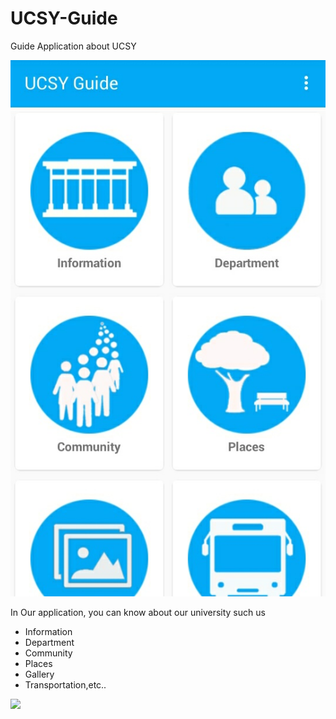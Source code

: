 # UCSY-Guide
Guide Application about UCSY

![Alt text](https://github.com/Climbdev/UCSY-Guide/blob/master/screenshots/IMG_20170503_004330.JPG?raw=true "UCSY Guide")


In Our application, you can know about our university such us
- Information
- Department
- Community
- Places
- Gallery
- Transportation,etc..

<a href="https://play.google.com/store/apps/details?id=com.climbdev2016.ucsyfresherguide"><img src="https://www.seeklogo.net/wp-content/uploads/2016/09/get-it-on-google-play-preview.png"></a>

